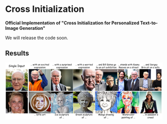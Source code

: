 # Cross Initialization

**Official Implementation of "Cross Initialization for Personalized Text-to-Image Generation"**

We will release the code soon.

## Results
<img src='assets/teaser.pdf'>

